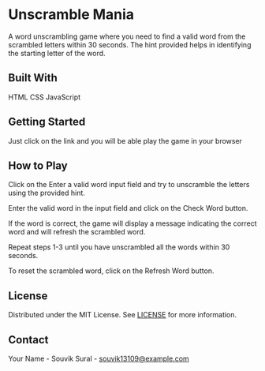 # Unscramble Mania
A word unscrambling game where you need to find a valid word from the scrambled letters within 30 seconds. The hint provided helps in identifying the starting letter of the word.



## Built With
HTML
CSS
JavaScript



## Getting Started
Just click on the link and you will be able play the game in your browser

## How to Play

Click on the Enter a valid word input field and try to unscramble the letters using the provided hint.

Enter the valid word in the input field and click on the Check Word button.

If the word is correct, the game will display a message indicating the correct word and will refresh the scrambled word.

Repeat steps 1-3 until you have unscrambled all the words within 30 seconds.

To reset the scrambled word, click on the Refresh Word button.



## License
Distributed under the MIT License. See [LICENSE](LICENSE) for more information.

## Contact
Your Name - Souvik Sural - souvik13109@example.com

